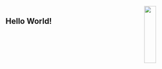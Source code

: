 <a href="https://gifer.com/en/Dtf">
  <img align="right" src="https://d1j8pt39hxlh3d.cloudfront.net/uploads/see_no_evil_monkey_256_1.gif" width=25% height=20% />
</a>

## Hello World! 
